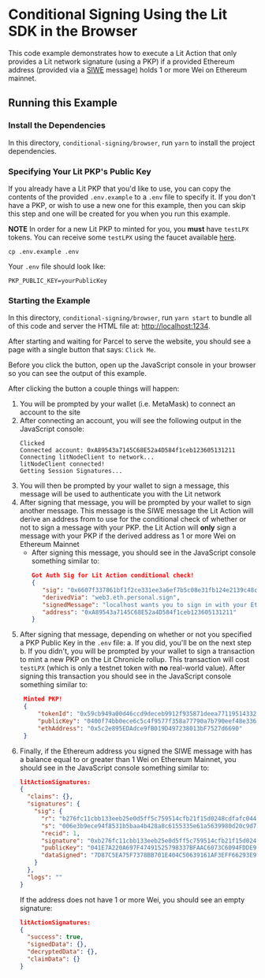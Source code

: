 # Conditional Signing Using the Lit SDK in the Browser

This code example demonstrates how to execute a Lit Action that only provides a Lit network signature (using a PKP) if a provided Ethereum address (provided via a [SIWE](https://eips.ethereum.org/EIPS/eip-4361) message) holds 1 or more Wei on Ethereum mainnet.

## Running this Example

### Install the Dependencies

In this directory, `conditional-signing/browser`, run `yarn` to install the project dependencies.

### Specifying Your Lit PKP's Public Key

If you already have a Lit PKP that you'd like to use, you can copy the contents of the provided `.env.example` to a `.env` file to specify it. If you don't have a PKP, or wish to use a new one for this example, then you can skip this step and one will be created for you when you run this example.

**NOTE** In order for a new Lit PKP to minted for you, you **must** have `testLPX` tokens. You can receive some `testLPX` using the faucet available [here](https://faucet.litprotocol.com/).

```
cp .env.example .env
```

Your `.env` file should look like:

```
PKP_PUBLIC_KEY=yourPublicKey
```

### Starting the Example

In this directory, `conditional-signing/browser`, run `yarn start` to bundle all of this code and server the HTML file at: [http://localhost:1234](http://localhost:1234).

After starting and waiting for Parcel to serve the website, you should see a page with a single button that says: `Click Me`.

Before you click the button, open up the JavaScript console in your browser so you can see the output of this example.

After clicking the button a couple things will happen:

1. You will be prompted by your wallet (i.e. MetaMask) to connect an account to the site
2. After connecting an account, you will see the following output in the JavaScript console:
   ```
   Clicked
   Connected account: 0xA89543a7145C68E52a4D584f1ceb123605131211
   Connecting litNodeClient to network...
   litNodeClient connected!
   Getting Session Signatures...
   ```
3. You will then be prompted by your wallet to sign a message, this message will be used to authenticate you with the Lit network
4. After signing that message, you will be prompted by your wallet to sign another message. This message is the SIWE message the Lit Action will derive an address from to use for the conditional check of whether or not to sign a message with your PKP. the Lit Action will **only** sign a message with your PKP if the derived address as 1 or more Wei on Ethereum Mainnet
   - After signing this message, you should see in the JavaScript console something similar to:
     ```json
     Got Auth Sig for Lit Action conditional check!
     {
        "sig": "0x6607f337861bf1f2ce331ee3a6ef7b5c08e31fb124e2139c48c6f0223258727306a1b38dbd9fa696f6ecc8a9dca82cca61e23882c0787bbf07dc0ba7bbb1ef081c",
        "derivedVia": "web3.eth.personal.sign",
        "signedMessage": "localhost wants you to sign in with your Ethereum account:\n0xA89543a7145C68E52a4D584f1ceb123605131211\n\nThis is a test statement.  You can put anything you want here.\n\nURI: http://localhost\nVersion: 1\nChain ID: 1\nNonce: 0x40e2d121e4513c45063212f65f139b300625a91e3900a76f56478ffd815bef21\nIssued At: 2024-05-03T23:43:48.500Z\nExpiration Time: 2024-05-04T23:43:45.894Z",
        "address": "0xA89543a7145C68E52a4D584f1ceb123605131211"
     }
     ```
5. After signing that message, depending on whether or not you specified a PKP Public Key in the `.env` file:
   a. If you did, you'll be on the next step
   b. If you didn't, you will be prompted by your wallet to sign a transaction to mint a new PKP on the Lit Chronicle rollup. This transaction will cost `testLPX` (which is only a testnet token with **no** real-world value). After signing this transaction you should see in the JavaScript console something similar to:
   ```json
    Minted PKP!
    {
        "tokenId": "0x59cb949a00d46ccd9deceb9912f935871deea7711951433254135242f53153fd",
        "publicKey": "0400f74bb0ece6c5c4f9577f358a77790a7b790eef48e3367bd05a3cc648504fb1efc99b840549809b85d66c5f55503f9ef92eeee5e3eb30ee06976d7b5fbc3c90",
        "ethAddress": "0x5c2e895EDAdce9fB019D497238013bF7527d6690"
    }
   ```
6. Finally, if the Ethereum address you signed the SIWE message with has a balance equal to or greater than 1 Wei on Ethereum Mainnet, you should see in the JavaScript console something similar to:
   ```json
   litActionSignatures:
   {
     "claims": {},
     "signatures": {
       "sig": {
         "r": "b276fc11cbb133eeb25e0d5ff5c759514cfb21f15d0248cdfafc0440fa148d2a",
         "s": "006e3b9ece94f8531b5baa4b428a8c6155335e61a5639980d20c9d7477f6746f",
         "recid": 1,
         "signature": "0xb276fc11cbb133eeb25e0d5ff5c759514cfb21f15d0248cdfafc0440fa148d2a006e3b9ece94f8531b5baa4b428a8c6155335e61a5639980d20c9d7477f6746f1c",
         "publicKey": "041E7A220A697F47491525798337BFAAC6073C6094FDDE9187D749D28D947F59FE73FBAE024FC0B87D2A61068EA8087E94ECC843820752295307537F9D06432876",
         "dataSigned": "7D87C5EA75F7378BB701E404C50639161AF3EFF66293E9F375B5F17EB50476F4"
       }
     },
     "logs": ""
   }
   ```
   If the address does not have 1 or more Wei, you should see an empty signature:
   ```json
   litActionSignatures:
   {
     "success": true,
     "signedData": {},
     "decryptedData": {},
     "claimData": {}
   }
   ```
